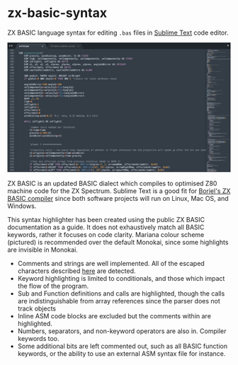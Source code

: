 # zx-basic-syntax

ZX BASIC language syntax for editing `.bas` files in [Sublime Text](https://www.sublimetext.com) code editor.

![screenshot of ZX BASIC highlighting](images/example.jpg?raw=true)

ZX BASIC is an updated BASIC dialect which compiles to optimised Z80 machine code for the ZX Spectrum. Sublime Text is a good fit for [Boriel's ZX BASIC compiler](https://zxbasic.readthedocs.io/en/docs/about/) since both software projects will run on Linux, Mac OS, and Windows.

This syntax highlighter has been created using the public ZX BASIC documentation as a guide. It does not exhaustively match all BASIC keywords, rather it focuses on code clarity. Mariana colour scheme (pictured) is recommended over the default Monokai, since some highlights are invisible in Monokai.

- Comments and strings are well implemented. All of the escaped characters described [here](https://zxbasic.readthedocs.io/en/docs/syntax/#graphic-characters) are detected.
- Keyword highlighting is limited to conditionals, and those which impact the flow of the program.
- Sub and Function definitions and calls are highlighted, though the calls are indistinguishable from array references since the parser does not track objects
- Inline ASM code blocks are excluded but the comments within are highlighted.
- Numbers, separators, and non-keyword operators are also in. Compiler keywords too.
- Some additional bits are left commented out, such as all BASIC function keywords, or the ability to use an external ASM syntax file for instance.
